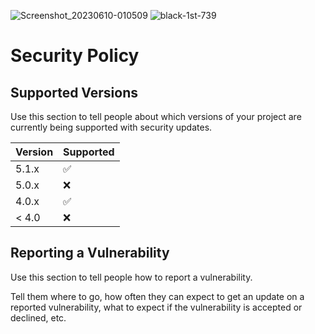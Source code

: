 ![Screenshot_20230610-010509](https://github.com/octocat/Spoon-Knife/assets/126912714/e85257ae-0a7f-4546-b557-48bb6550ee39)
![black-1st-739](https://github.com/octocat/Spoon-Knife/assets/126912714/18cd9694-5c13-4d4c-a666-3d8df3fc5c9e)
# Security Policy

## Supported Versions

Use this section to tell people about which versions of your project are
currently being supported with security updates.

| Version | Supported          |
| ------- | ------------------ |
| 5.1.x   | :white_check_mark: |
| 5.0.x   | :x:                |
| 4.0.x   | :white_check_mark: |
| < 4.0   | :x:                |

## Reporting a Vulnerability

Use this section to tell people how to report a vulnerability.

Tell them where to go, how often they can expect to get an update on a
reported vulnerability, what to expect if the vulnerability is accepted or
declined, etc.
